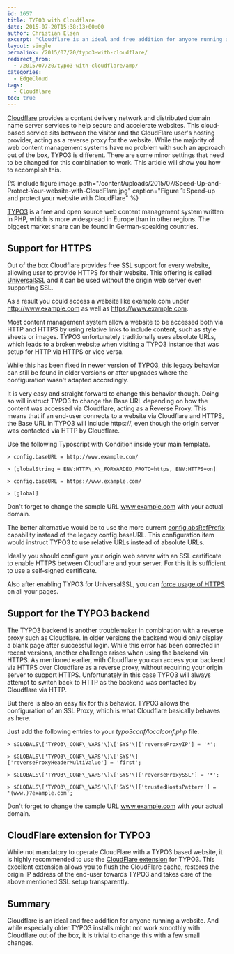 ```yaml
---
id: 1657
title: TYPO3 with Cloudflare
date: 2015-07-20T15:38:13+00:00
author: Christian Elsen
excerpt: "Cloudflare is an ideal and free addition for anyone running a website. And while Typo3 doesn't work smoothly with Cloudflare out of the box, it is trivial to change this with a few small changes."
layout: single
permalink: /2015/07/20/typo3-with-cloudflare/
redirect_from:
  - /2015/07/20/typo3-with-cloudflare/amp/
categories:
  - EdgeCloud
tags:
  - Cloudflare
toc: true
---
```

[Cloudflare](https://www.cloudflare.com/) provides a content delivery network and distributed domain name server services to help secure and accelerate websites. This cloud-based service sits between the visitor and the CloudFlare user's hosting provider, acting as a reverse proxy for the website. While the majority of web content management systems have no problem with such an approach out of the box, TYPO3 is different. There are some minor settings that need to be changed for this combination to work. This article will show you how to accomplish this.

{% include figure image_path="/content/uploads/2015/07/Speed-Up-and-Protect-Your-website-with-CloudFlare.jpg" caption="Figure 1: Speed-up and protect your website with CloudFlare" %}

[TYPO3](https://typo3.org/) is a free and open source web content management system written in PHP, which is more widespread in Europe than in other regions. The biggest market share can be found in German-speaking countries.

## Support for HTTPS

Out of the box Cloudflare provides free SSL support for every website, allowing user to provide HTTPS for their website. This offering is called [UniversalSSL](https://blog.cloudflare.com/introducing-universal-ssl/) and it can be used without the origin web server even supporting SSL.

As a result you could access a website like example.com under http://www.example.com as well as https://www.example.com.

Most content management system allow a website to be accessed both via HTTP and HTTPS by using relative links to include content, such as style sheets or images. TYPO3 unfortunately traditionally uses absolute URLs, which leads to a broken website when visiting a TYPO3 instance that was setup for HTTP via HTTPS or vice versa.

While this has been fixed in newer version of TYPO3, this legacy behavior can still be found in older versions or after upgrades where the configuration wasn't adapted accordingly.

It is very easy and straight forward to change this behavior though. Doing so will instruct TYPO3 to change the Base URL depending on how the content was accessed via Cloudflare, acting as a Reverse Proxy. This means that if an end-user connects to a website via Cloudflare and HTTPS, the Base URL in TYPO3 will include https://, even though the origin server was contacted via HTTP by Cloudflare.

Use the following Typoscript with Condition inside your main template.

    > config.baseURL = http://www.example.com/

    > [globalString = ENV:HTTP\_X\_FORWARDED_PROTO=https, ENV:HTTPS=on]

    > config.baseURL = https://www.example.com/

    > [global]

Don't forget to change the sample URL www.example.com with your actual domain.

The better alternative would be to use the more current [config.absRefPrefix](https://buzz.typo3.org/people/soeren-malling/article/baseurl-is-dead-long-live-absrefprefix/) capability instead of the legacy config.baseURL. This configuration item would instruct TYPO3 to use relative URLs instead of absolute URLs.

Ideally you should configure your origin web server with an SSL certificate to enable HTTPS between Cloudflare and your server. For this it is sufficient to use a self-signed certificate.

Also after enabling TYPO3 for UniversalSSL, you can [force usage of HTTPS](https://support.cloudflare.com/hc/en-us/articles/200170536-How-do-I-redirect-all-visitors-to-HTTPS-SSL-) on all your pages.

## Support for the TYPO3 backend

The TYPO3 backend is another troublemaker in combination with a reverse proxy such as Cloudflare. In older versions the backend would only display a blank page after successful login. While this error has been corrected in recent versions, another challenge arises when using the backend via HTTPS. As mentioned earlier, with Cloudflare you can access your backend via HTTPS over Cloudflare as a reverse proxy, without requiring your origin server to support HTTPS. Unfortunately in this case TYPO3 will always attempt to switch back to HTTP as the backend was contacted by Cloudflare via HTTP.

But there is also an easy fix for this behavior. TYPO3 allows the configuration of an SSL Proxy, which is what Cloudflare basically behaves as here.

Just add the following entries to your _typo3conf/localconf.php_ file.

    > $GLOBALS\['TYPO3\_CONF\_VARS'\]\['SYS'\]['reverseProxyIP'] = '*';

    > $GLOBALS\['TYPO3\_CONF\_VARS'\]\['SYS'\]['reverseProxyHeaderMultiValue'] = 'first';

    > $GLOBALS\['TYPO3\_CONF\_VARS'\]\['SYS'\]['reverseProxySSL'] = '*';

    > $GLOBALS\['TYPO3\_CONF\_VARS'\]\['SYS'\]['trustedHostsPattern'] = '(www.)?example.com';

Don't forget to change the sample URL www.example.com with your actual domain.

## CloudFlare extension for TYPO3

While not mandatory to operate CloudFlare with a TYPO3 based website, it is highly recommended to use the [CloudFlare extension](https://typo3.org/extensions/repository/view/cloudflare) for TYPO3. This excellent extension allows you to flush the CloudFlare cache, restores the origin IP address of the end-user towards TYPO3 and takes care of the above mentioned SSL setup transparently.

## Summary

Cloudflare is an ideal and free addition for anyone running a website. And while especially older TYPO3 installs might not work smoothly with Cloudflare out of the box, it is trivial to change this with a few small changes.
